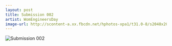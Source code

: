 ```yaml
---
layout: post
title: Submission 002
artist: WomEngineersDay
image-url: http://scontent-a.xx.fbcdn.net/hphotos-xpa1/t31.0-8/s2048x2048/10982334\_444848518997539\_7181779929211761858_o.jpg
---
```


![Submission 002](http://scontent-a.xx.fbcdn.net/hphotos-xpa1/t31.0-8/s2048x2048/10982334_444848518997539_7181779929211761858_o.jpg)


